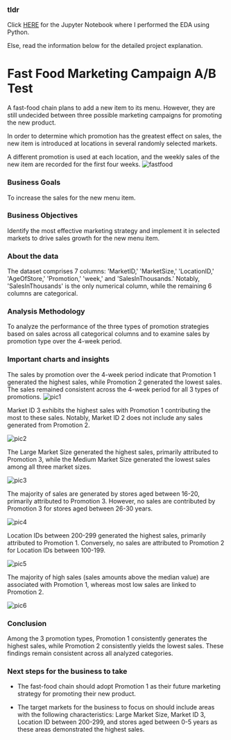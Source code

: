 ### tldr
Click [HERE](https://github.com/haiilingg/Business-Analytics-KYDP/blob/main/Python%20EDA/Python%20EDA%20FINAL%20PROJECT-HLT.ipynb) for the Jupyter Notebook where I performed the EDA using Python.

Else, read the information below for the detailed project explanation.

# Fast Food Marketing Campaign A/B Test
A fast-food chain plans to add a new item to its menu. However, they are still undecided between three possible marketing campaigns for promoting the new product. 

In order to determine which promotion has the greatest effect on sales, the new item is introduced at locations in several randomly selected markets. 

A different promotion is used at each location, and the weekly sales of the new item are recorded for the first four weeks.
![fastfood](https://github.com/haiilingg/Business-Analytics-KYDP/assets/130296433/ed8b75cf-55e4-4f6d-993a-94879397affe)

### Business Goals
To increase the sales for the new menu item.

### Business Objectives
Identify the most effective marketing strategy and implement it in selected markets to drive sales growth for the new menu item.

### About the data
The dataset comprises 7 columns: 'MarketID,' 'MarketSize,' 'LocationID,' 'AgeOfStore,' 'Promotion,' 'week,' and 'SalesInThousands.' Notably, 'SalesInThousands' is the only numerical column, while the remaining 6 columns are categorical.

### Analysis Methodology
To analyze the performance of the three types of promotion strategies based on sales across all categorical columns and to examine sales by promotion type over the 4-week period.

### Important charts and insights
The sales by promotion over the 4-week period indicate that Promotion 1 generated the highest sales, while Promotion 2 generated the lowest sales. The sales remained consistent across the 4-week period for all 3 types of promotions.
 ![pic1](https://github.com/haiilingg/Business-Analytics-KYDP/assets/130296433/642aaae6-565f-41e2-9c1f-16788ec9088c)


Market ID 3 exhibits the highest sales with Promotion 1 contributing the most to these sales. Notably, Market ID 2 does not include any sales generated from Promotion 2.

 ![pic2](https://github.com/haiilingg/Business-Analytics-KYDP/assets/130296433/9e308697-7079-4d0b-a074-0ef6705bc630)

The Large Market Size generated the highest sales, primarily attributed to Promotion 3, while the Medium Market Size generated the lowest sales among all three market sizes.

 ![pic3](https://github.com/haiilingg/Business-Analytics-KYDP/assets/130296433/0732f533-0311-4bd6-be86-ff12ef105596)


The majority of sales are generated by stores aged between 16-20, primarily attributed to Promotion 3. However, no sales are contributed by Promotion 3 for stores aged between 26-30 years.

![pic4](https://github.com/haiilingg/Business-Analytics-KYDP/assets/130296433/3c944c76-4d7b-4c2d-a57c-65cd89a6c8ee)

Location IDs between 200-299 generated the highest sales, primarily attributed to Promotion 1. Conversely, no sales are attributed to Promotion 2 for Location IDs between 100-199.

 ![pic5](https://github.com/haiilingg/Business-Analytics-KYDP/assets/130296433/cbf3f8ab-b6e1-407c-80eb-c94f3659fe0d)


The majority of high sales (sales amounts above the median value) are associated with Promotion 1, whereas most low sales are linked to Promotion 2.

 ![pic6](https://github.com/haiilingg/Business-Analytics-KYDP/assets/130296433/b2359ca8-fec1-42ab-a39c-349eacd81817)


### Conclusion
Among the 3 promotion types, Promotion 1 consistently generates the highest sales, while Promotion 2 consistently yields the lowest sales. These findings remain consistent across all analyzed categories.

### Next steps for the business to take
- The fast-food chain should adopt Promotion 1 as their future marketing strategy for promoting their new product.

- The target markets for the business to focus on should include areas with the following characteristics: Large Market Size, Market ID 3, Location ID between 200-299, and stores aged between 0-5 years as these areas demonstrated the highest sales.
